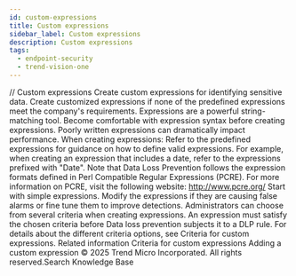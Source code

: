 ```yaml
---
id: custom-expressions
title: Custom expressions
sidebar_label: Custom expressions
description: Custom expressions
tags:
  - endpoint-security
  - trend-vision-one
---
```


/*<![CDATA[*/ $('#title').html($('meta[name=map-description]').attr('content')); /*]]>*/ Custom expressions Create custom expressions for identifying sensitive data. Create customized expressions if none of the predefined expressions meet the company's requirements. Expressions are a powerful string-matching tool. Become comfortable with expression syntax before creating expressions. Poorly written expressions can dramatically impact performance. When creating expressions: Refer to the predefined expressions for guidance on how to define valid expressions. For example, when creating an expression that includes a date, refer to the expressions prefixed with "Date". Note that Data Loss Prevention follows the expression formats defined in Perl Compatible Regular Expressions (PCRE). For more information on PCRE, visit the following website: http://www.pcre.org/ Start with simple expressions. Modify the expressions if they are causing false alarms or fine tune them to improve detections. Administrators can choose from several criteria when creating expressions. An expression must satisfy the chosen criteria before Data loss prevention subjects it to a DLP rule. For details about the different criteria options, see Criteria for custom expressions. Related information Criteria for custom expressions Adding a custom expression © 2025 Trend Micro Incorporated. All rights reserved.Search Knowledge Base